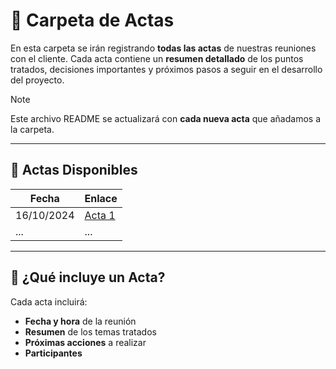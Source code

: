 # 📂 **Carpeta de Actas**

En esta carpeta se irán registrando **todas las actas** de nuestras reuniones con el cliente. Cada acta contiene un **resumen detallado** de los puntos tratados, decisiones importantes y próximos pasos a seguir en el desarrollo del proyecto.

> [!NOTE]
> Este archivo README se actualizará con **cada nueva acta** que añadamos a la carpeta.  

---

## 📑 **Actas Disponibles**

| Fecha       | Enlace                      |
|-------------|-----------------------------|
| 16/10/2024  | [Acta 1](/documentos/actas/acta1.md)   |
| ...         | ...                         |

---

## 📝 **¿Qué incluye un Acta?**
Cada acta incluirá:

- **Fecha y hora** de la reunión
- **Resumen** de los temas tratados
- **Próximas acciones** a realizar
- **Participantes**